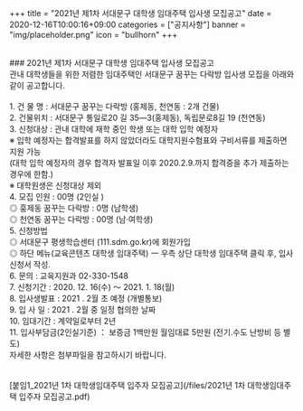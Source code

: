 +++
title = "2021년 제1차 서대문구 대학생 임대주택 입사생 모집공고"
date = 2020-12-16T10:00:16+09:00
categories = ["공지사항"]
banner = "img/placeholder.png"
icon = "bullhorn"
+++
<!--more-->

<br>
### 2021년 제1차 서대문구 대학생 임대주택 입사생 모집공고
<br>
관내 대학생들을 위한 저렴한 임대주택인 서대문구 꿈꾸는 다락방 입사생 모집을 아래와 같이 공고합니다.
<br>
<br>
1. 건 물 명 : 서대문구 꿈꾸는 다락방 (홍제동, 천연동 : 2개 건물)
<br>
2.	건물위치 : 서대문구 통일로20 길 35—3(홍제동), 독립문로8길 19 (천연동)
<br>
3.	신청대상 : 관내 대학에 재학 중인 학생 또는 대학 입학 예정자
<br>
※	입학 예정자는 합격발표를 하지 않았더라도 대학지원수험표와 구비서류를 제출하면 지원 가능
<br>
(대학 입학 예정자의 경우 합격자 발표일 이후 2020.2.9.까지 합격증을 추가 제출하는 경우에 한함.)
<br>
※	대학원생은 신청대상 제외
<br>
4.	모집 인원 : 00명 (2인실 )
<br>
◎ 훙제동 꿈꾸는 다락방 : 0명 (남학생)
<br>
◎ 천연동 꿈꾸는 다락방 : 00명 (남·여학생)
<br>
5.	신청방법
<br>
◎ 서대문구 평생학습센터 (111.sdm.go.kr)에 회원가입
<br>
◎ 하단 메뉴(교육콘텐츠 대학생 임대주택) 一 우측 상단 대학생 임대주택 클릭 후, 입사신청서 작성.
<br>
6. 문의 : 교육지원과 02-330-1548
<br>
7.	신청기간 : 2020. 12. 16(수) ～ 2021. 1. 18(월)
<br>
8.	입사생발표 : 2021 . 2월 초 예정 (개별통보)
<br>
9.	입 사 일 : 2021 . 2월 중 일정 협의한 날짜
<br>
10.	임대기간 : 계약일로부터 2년
<br>
11. 입사부담금(2인실기준) ： 보증금 1백만원 월임대료 5만원 (전기.수도 난방비 등 별도)

<br>
자세한 사항은 첨부파일을 참고하시기 바랍니다.
<br>
<br>
<br>
[붙임1_2021년 1차 대학생임대주택 입주자 모집공고](/files/2021년 1차 대학생임대주택 입주자 모집공고.pdf)
